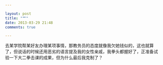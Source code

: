 ```yaml
---

layout: post
title: "艹"
date: 2013-03-29 21:48
comments: true

---
```

去某学院帮某好友办理某项事情，那教务员的态度就像我欠她钱似的，这也就算了，但说话的时候还用恶劣的语言提及我的女性亲戚，我拳头都握好了，正准备试验一下大二拳击课的成果，但为什么最后我克制了？